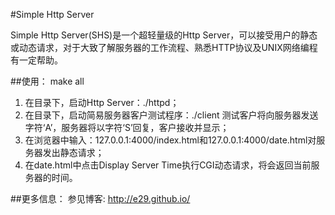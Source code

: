 #Simple Http Server

Simple Http Server(SHS)是一个超轻量级的Http Server，可以接受用户的静态或动态请求，对于大致了解服务器的工作流程、熟悉HTTP协议及UNIX网络编程有一定帮助。

##使用：
	make all

1. 在目录下，启动Http Server：./httpd；
2. 在目录下，启动简易服务器客户测试程序：./client 测试客户将向服务器发送字符‘A’，服务器将以字符‘S’回复，客户接收并显示；
3. 在浏览器中输入：127.0.0.1:4000/index.html和127.0.0.1:4000/date.html对服务器发出静态请求；
4. 在date.html中点击Display Server Time执行CGI动态请求，将会返回当前服务器的时间。 

##更多信息：
参见博客: http://e29.github.io/
